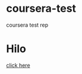 # coursera-test
coursera test rep
<h1> Hilo</h1>
<a href="https://jayz781998.github.io/coursera-test/site">click here